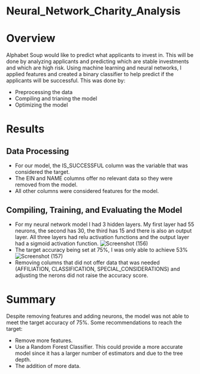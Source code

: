 # Neural_Network_Charity_Analysis

# Overview
Alphabet Soup would like to predict what applicants to invest in. This will be done by analyzing applicants and predicting which are stable investments and which are high risk. Using machine learning and neural networks, I applied features and created a binary classifier to help predict if the applicants will be successful. This was done by:
* Preprocessing the data
* Compiling and trianing the model
* Optimizing the model

# Results
## Data Processing
* For our model, the IS_SUCCESSFUL column was the variable that was considered the target.
* The EIN and NAME columns offer no relevant data so they were removed from the model.
* All other columns were considered features for the model.

## Compiling, Training, and Evaluating the Model
* For my neural network model I had 3 hidden layers. My first layer had 55 neurons, the second has 30, the third has 15 and there is also an output layer. All three layers had relu activation functions and the output layer had a sigmoid activation function.
![Screenshot (156)](https://user-images.githubusercontent.com/100659114/178500053-b285e1c9-251d-43be-a0be-c8b39c4810f5.png)
* The target accuracy being set at 75%, I was only able to achieve 53%
![Screenshot (157)](https://user-images.githubusercontent.com/100659114/178500095-6fbd7ac2-f3a2-4065-8955-60f89242f049.png)
* Removing columns that did not offer data that was needed (AFFILIATION, CLASSIFICATION, SPECIAL_CONSIDERATIONS) and adjusting the nerons did not raise the accuracy score.

# Summary
Despite removing features and adding neurons, the model was not able to meet the target accuracy of 75%. Some recommendations to reach the target:
* Remove more features.
* Use a Random Forest Classifier. This could provide a more accurate model since it has a larger number of estimators and due to the tree depth.
* The addition of more data.
